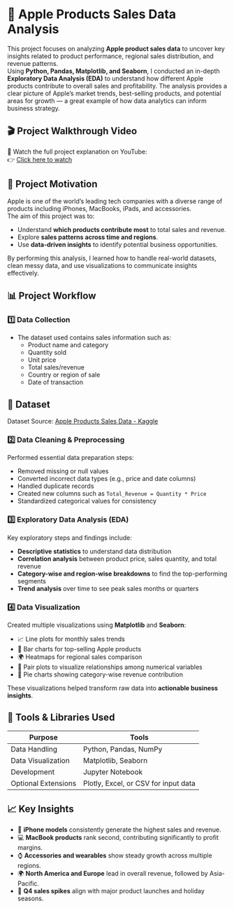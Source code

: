 #  Apple Products Sales Data Analysis

This project focuses on analyzing **Apple product sales data** to uncover key insights related to product performance, regional sales distribution, and revenue patterns.  
Using **Python, Pandas, Matplotlib, and Seaborn**, I conducted an in-depth **Exploratory Data Analysis (EDA)** to understand how different Apple products contribute to overall sales and profitability.
The analysis provides a clear picture of Apple’s market trends, best-selling products, and potential areas for growth — a great example of how data analytics can inform business strategy.

## 🎬 Project Walkthrough Video
🎥 Watch the full project explanation on YouTube:  
👉 [Click here to watch](https://youtu.be/ViNpJ68rXHA)

## 🧭 Project Motivation
Apple is one of the world’s leading tech companies with a diverse range of products including iPhones, MacBooks, iPads, and accessories.  
The aim of this project was to:
- Understand **which products contribute most** to total sales and revenue.
- Explore **sales patterns across time and regions**.
- Use **data-driven insights** to identify potential business opportunities.

By performing this analysis, I learned how to handle real-world datasets, clean messy data, and use visualizations to communicate insights effectively.

## 📊 Project Workflow

### **1️⃣ Data Collection**
- The dataset used contains sales information such as:
  - Product name and category  
  - Quantity sold  
  - Unit price  
  - Total sales/revenue  
  - Country or region of sale  
  - Date of transaction  

## 📂 Dataset
Dataset Source: [Apple Products Sales Data - Kaggle](https://www.kaggle.com/datasets/amangarg08/apple-retail-sales-dataset)

### **2️⃣ Data Cleaning & Preprocessing**
Performed essential data preparation steps:
- Removed missing or null values  
- Converted incorrect data types (e.g., price and date columns)  
- Handled duplicate records  
- Created new columns such as `Total_Revenue = Quantity * Price`  
- Standardized categorical values for consistency  

### **3️⃣ Exploratory Data Analysis (EDA)**
Key exploratory steps and findings include:
- **Descriptive statistics** to understand data distribution  
- **Correlation analysis** between product price, sales quantity, and total revenue  
- **Category-wise and region-wise breakdowns** to find the top-performing segments  
- **Trend analysis** over time to see peak sales months or quarters  

### **4️⃣ Data Visualization**
Created multiple visualizations using **Matplotlib** and **Seaborn**:
- 📈 Line plots for monthly sales trends  
- 🧭 Bar charts for top-selling Apple products  
- 🌍 Heatmaps for regional sales comparison  
- 🧩 Pair plots to visualize relationships among numerical variables  
- 🎯 Pie charts showing category-wise revenue contribution  

These visualizations helped transform raw data into **actionable business insights**.

## 🧠 Tools & Libraries Used
| Purpose | Tools |
|----------|--------|
| Data Handling | Python, Pandas, NumPy |
| Data Visualization | Matplotlib, Seaborn |
| Development | Jupyter Notebook |
| Optional Extensions | Plotly, Excel, or CSV for input data |

## 📈 Key Insights
- 📱 **iPhone models** consistently generate the highest sales and revenue.  
- 💻 **MacBook products** rank second, contributing significantly to profit margins.  
- ⌚ **Accessories and wearables** show steady growth across multiple regions.  
- 🌍 **North America and Europe** lead in overall revenue, followed by Asia-Pacific.  
- 📆 **Q4 sales spikes** align with major product launches and holiday seasons.  



